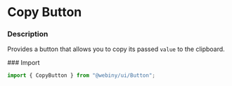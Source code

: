 # Copy Button

### Description
Provides a button that allows you to copy its passed `value` to the clipboard. 

### Import
```js
import { CopyButton } from "@webiny/ui/Button";
```